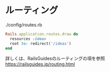 # ルーティング

./config/routes.rb
```ruby
Rails.application.routes.draw do
  resources :ideas
  root to: redirect('/ideas')
end
```

詳しくは、RailsGuidesのルーティングの項を参照    
https://railsguides.jp/routing.html
